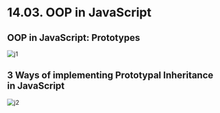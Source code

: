 # 14.03. OOP in JavaScript

## OOP in JavaScript: Prototypes

![j1](https://github.com/kiranbansode/learn-javascript/assets/50626798/90325582-7a38-465a-97ac-2177fb8d2f73)

## 3 Ways of implementing Prototypal Inheritance in JavaScript

![j2](https://github.com/kiranbansode/learn-javascript/assets/50626798/6538ef5a-2a08-4199-8215-68efaad790e7)
